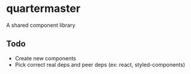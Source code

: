 # quartermaster
A shared component library

## Todo
- Create new components
- Pick correct real deps and peer deps (ex: react, styled-components)
